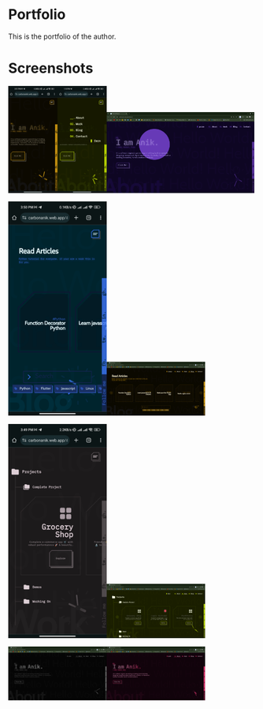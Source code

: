 # Portfolio

This is the portfolio of the author.

# Screenshots

<img src="screenshots/about_mobile_canary.jpg" width="100"><img src="screenshots/about_mobile_farn_menu_down.jpg" width="100"><img src="screenshots/about_pc_prism.png" width="300">

<img src="screenshots/blog_mobile_space.jpg" width="200"><img src="screenshots/blog_pc_canary.png" width="200">

<img src="screenshots/work_mobile_mute.jpg" width="200"><img src="screenshots/project_pc_fern.png" width="200">

<img src="screenshots/intro_pc_moto.png" width="200"><img src="screenshots/intro_pc_pink.png" width="200">

